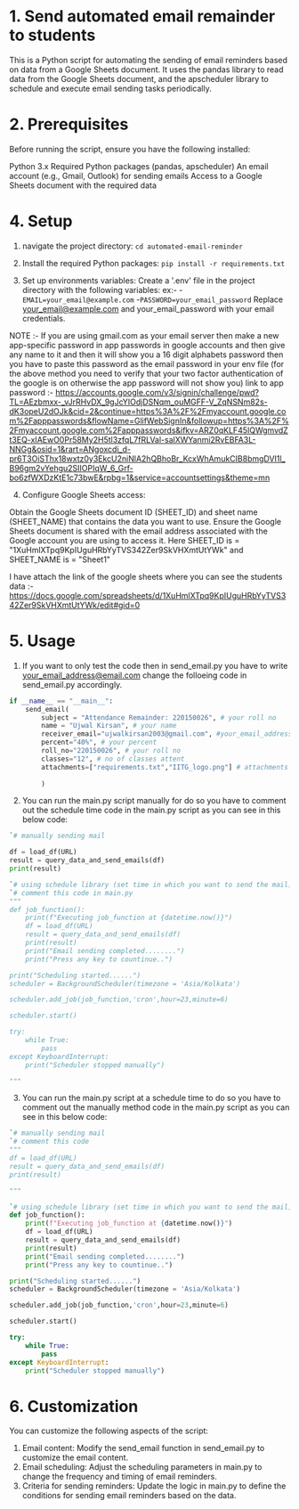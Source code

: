 # 1. Send automated email remainder to students

This is a Python script for automating the sending of email reminders based on data from a Google Sheets document. It uses the pandas library to read data from the Google Sheets document, and the apscheduler library to schedule and execute email sending tasks periodically.

# 2. Prerequisites

Before running the script, ensure you have the following installed:

Python 3.x
Required Python packages (pandas, apscheduler)
An email account (e.g., Gmail, Outlook) for sending emails
Access to a Google Sheets document with the required data

# 4. Setup

1. navigate the project directory:
`cd automated-email-reminder`

2. Install the required Python packages:
`pip install -r requirements.txt`

3. Set up environments variables:
Create a '.env' file in the project directory with the following variables:
ex:-
-`EMAIL=your_email@example.com`
-`PASSWORD=your_email_password`
Replace your_email@example.com and your_email_password
with your email credentials.

NOTE :- If you are using gmail.com as your email server then make a new app-specific password in app passwords in google accounts and then give any name to it and then it will show you a 16 digit alphabets password then you have to paste this password as the email password in your env file
(for the above method you need to verify that your two factor authentication of the google is on otherwise the app password will not show you)
link to app password :- https://accounts.google.com/v3/signin/challenge/pwd?TL=AEzbmxx-_vJrRHvDX_9gJcYIOdjDSNqm_ouMGFF-V_ZqNSNm82s-dK3opeU2dOJk&cid=2&continue=https%3A%2F%2Fmyaccount.google.com%2Fapppasswords&flowName=GlifWebSignIn&followup=https%3A%2F%2Fmyaccount.google.com%2Fapppasswords&ifkv=ARZ0qKLF45IQWgmvdZt3EQ-xIAEwO0Pr58My2H5tl3zfqL7fRLVal-salXWYanmi2RvEBFA3L-NNGg&osid=1&rart=ANgoxcdi_d-pr6T3OiSThx18wxtz0y3EkcU2niNlA2hQBhoBr_KcxWhAmukCIB8bmgDVI1l_B96gm2vYehgu2SIIOPIqW_6_Grf-bo6zfWXDzKtE1c73bwE&rpbg=1&service=accountsettings&theme=mn

4. Configure Google Sheets access:

Obtain the Google Sheets document ID (SHEET_ID) and sheet name (SHEET_NAME) that contains the data you want to use.
Ensure the Google Sheets document is shared with the email address associated with the Google account you are using to access it.
Here SHEET_ID is = "1XuHmlXTpq9KpIUguHRbYyTVS342Zer9SkVHXmtUtYWk"
and SHEET_NAME is = "Sheet1"

I have attach the link of the google sheets where you can see the students data :-
https://docs.google.com/spreadsheets/d/1XuHmlXTpq9KpIUguHRbYyTVS342Zer9SkVHXmtUtYWk/edit#gid=0

# 5. Usage

1. If you want to only test the code then in send_email.py you have to write your_email_address@email.com
change the folloeing code in send_email.py accordingly.
```python
if __name__ == "__main__":
    send_email(
        subject = "Attendance Remainder: 220150026", # your roll no
        name = "Ujwal Kirsan", # your name
        receiver_email="ujwalkirsan2003@gmail.com", #your_email_address@email.com
        percent="40%", # your percent
        roll_no="220150026", # your roll no
        classes="12", # no of classes attent
        attachments=["requirements.txt","IITG_logo.png"] # attachments
        
        )  
```
2. You can run the main.py script manually for do so you have to comment out the schedule time code in the main.py script as you can see in this below code:
```python
`# manually sending mail

df = load_df(URL)
result = query_data_and_send_emails(df)
print(result)

`# using schedule library (set time in which you want to send the mail)
`# comment this code in main.py
"""
def job_function():
    print(f"Executing job_function at {datetime.now()}")
    df = load_df(URL)
    result = query_data_and_send_emails(df)
    print(result)
    print("Email sending completed........")
    print("Press any key to countinue..")

print("Scheduling started......")
scheduler = BackgroundScheduler(timezone = 'Asia/Kolkata')

scheduler.add_job(job_function,'cron',hour=23,minute=6)

scheduler.start()

try:
    while True:
        pass
except KeyboardInterrupt:
    print("Scheduler stopped manually")    

"""
```

3. You can run the main.py script at a schedule time to do so you have to comment out the manually method code in the main.py script as you can see in this below code:
```python
`# manually sending mail
`# comment this code
"""
df = load_df(URL)
result = query_data_and_send_emails(df)
print(result)

"""

`# using schedule library (set time in which you want to send the mail)
def job_function():
    print(f"Executing job_function at {datetime.now()}")
    df = load_df(URL)
    result = query_data_and_send_emails(df)
    print(result)
    print("Email sending completed........")
    print("Press any key to countinue..")

print("Scheduling started......")
scheduler = BackgroundScheduler(timezone = 'Asia/Kolkata')

scheduler.add_job(job_function,'cron',hour=23,minute=6)

scheduler.start()

try:
    while True:
        pass
except KeyboardInterrupt:
    print("Scheduler stopped manually")    

```
# 6. Customization

You can customize the following aspects of the script:

1. Email content: Modify the send_email function in send_email.py to customize the email content.
2. Email scheduling: Adjust the scheduling parameters in main.py to change the frequency and timing of email reminders.
3. Criteria for sending reminders: Update the logic in main.py to define the conditions for sending email reminders based on the data.
